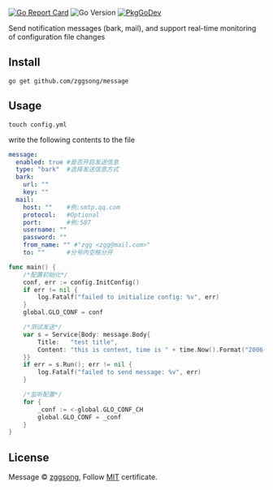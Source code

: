 
[![Go Report Card](https://goreportcard.com/badge/github.com/zggsong/message?style=flat-square)](https://goreportcard.com/report/github.com/zggsong/message)
![Go Version](https://img.shields.io/badge/go%20version-%3E=1.16-61CFDD.svg?style=flat-square)
[![PkgGoDev](https://pkg.go.dev/badge/mod/github.com/zggsong/message)](https://pkg.go.dev/mod/github.com/zggsong/message)


Send notification messages (bark, mail), and support real-time monitoring of configuration file changes

## Install

```shell
go get github.com/zggsong/message
```

## Usage

```shell
touch config.yml
```

write the following contents to the file

```yml
message:
  enabled: true #是否开启发送信息
  type: "bark"  #选择发送信息方式
  bark:
    url: ""
    key: ""
  mail:
    host: ""    #例:smtp.qq.com
    protocol:   #Optional
    port:       #例:587
    username: ""
    password: ""
    from_name: "" #"zgg <zgg@mail.com>"
    to: ""      #分号内空格分开
```

```go
func main() {
	/*配置初始化*/
	conf, err := config.InitConfig()
	if err != nil {
		log.Fatalf("failed to initialize config: %v", err)
	}
	global.GLO_CONF = conf

	/*测试发送*/
	var s = Service{Body: message.Body{
		Title:   "test title",
		Content: "this is content, time is " + time.Now().Format("2006-01-02 15:04:05"),
	}}
	if err = s.Run(); err != nil {
		log.Fatalf("failed to send message: %v", err)
	}

	/*监听配置*/
	for {
		_conf := <-global.GLO_CONF_CH
		global.GLO_CONF = _conf
	}
}
```

## License

Message © [zggsong](https://github.com/zggsong), Follow [MIT](https://github.com/zggsong/message/blob/master/LICENSE) certificate.